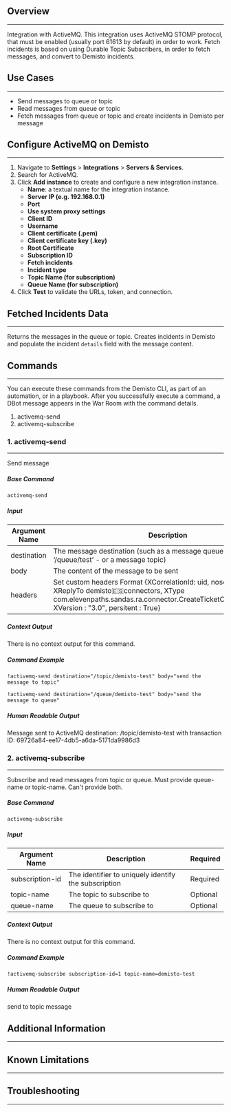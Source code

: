 ## Overview
---

Integration with ActiveMQ.
This integration uses ActiveMQ STOMP protocol, that must be enabled (usually port 61613 by default) in order to work.
Fetch incidents is based on using Durable Topic Subscribers, in order to fetch messages, and convert to Demisto incidents.


## Use Cases
---
- Send messages to queue or topic
- Read messages from queue or topic
- Fetch messages from queue or topic and create incidents in Demisto per message

## Configure ActiveMQ on Demisto
---

1. Navigate to __Settings__ > __Integrations__ > __Servers & Services__.
2. Search for ActiveMQ.
3. Click __Add instance__ to create and configure a new integration instance.
    * __Name__: a textual name for the integration instance.
    * __Server IP (e.g. 192.168.0.1)__
    * __Port__
    * __Use system proxy settings__
    * __Client ID__
    * __Username__
    * __Client certificate (.pem)__
    * __Client certificate key (.key)__
    * __Root Certificate__
    * __Subscription ID__
    * __Fetch incidents__
    * __Incident type__
    * __Topic Name (for subscription)__
    * __Queue Name (for subscription)__
4. Click __Test__ to validate the URLs, token, and connection.
## Fetched Incidents Data
---
Returns the messages in the queue or topic. Creates incidents in Demisto and populate the incident `details` field 
with the message content.

## Commands
---
You can execute these commands from the Demisto CLI, as part of an automation, or in a playbook.
After you successfully execute a command, a DBot message appears in the War Room with the command details.
1. activemq-send
2. activemq-subscribe
### 1. activemq-send
---
Send message

##### Base Command

`activemq-send`
##### Input

| **Argument Name** | **Description** | **Required** |
| --- | --- | --- |
| destination | The message destination (such as a message queue - for example ‘/queue/test’ - or a message topic) | Required | 
| body | The content of the message to be sent | Required | 
| headers | Set custom headers Format {XCorrelationId: uid, nosotros generamos XReplyTo demisto:es:connectors, XType com.elevenpaths.sandas.ra.connector.CreateTicketConnectorRequest, XVersion : "3.0", persitent : True} | Optional | 


##### Context Output

There is no context output for this command.

##### Command Example
```!activemq-send destination="/topic/demisto-test" body="send the message to topic"```

```!activemq-send destination="/queue/demisto-test" body="send the message to queue"```

##### Human Readable Output
Message sent to ActiveMQ destination: /topic/demisto-test with transaction ID: 69726a84-ee17-4db5-a6da-5171da9986d3

### 2. activemq-subscribe
---
Subscribe and read messages from topic or queue. Must provide queue-name or topic-name. Can't provide both.

##### Base Command

`activemq-subscribe`
##### Input

| **Argument Name** | **Description** | **Required** |
| --- | --- | --- |
| subscription-id | The identifier to uniquely identify the subscription | Required | 
| topic-name | The topic to subscribe to | Optional | 
| queue-name | The queue to subscribe to | Optional | 


##### Context Output

There is no context output for this command.

##### Command Example
```!activemq-subscribe subscription-id=1 topic-name=demisto-test```

##### Human Readable Output
send to topic message

## Additional Information
---

## Known Limitations
---

## Troubleshooting
---

